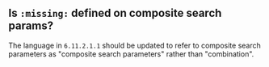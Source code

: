 ## Is `:missing:` defined on  composite search params?

The language in `6.11.2.1.1` should be updated to refer to composite search
parameters as "composite search parameters" rather than "combination".
